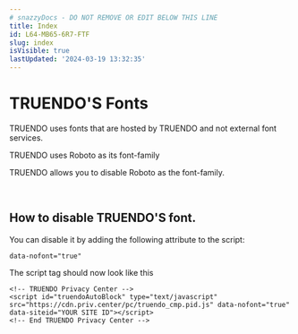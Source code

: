```yaml
---
# snazzyDocs - DO NOT REMOVE OR EDIT BELOW THIS LINE
title: Index
id: L64-MB65-6R7-FTF
slug: index
isVisible: true
lastUpdated: '2024-03-19 13:32:35'
---
```

# <span class="text-large">TRUENDO'S Fonts</span>

TRUENDO uses fonts that are hosted by TRUENDO and not external font services.

TRUENDO uses Roboto as its font-family

TRUENDO allows you to disable Roboto as the font-family.<br />

<br />

## How to disable TRUENDO'S font.

<span class="text-large">You can disable it by adding the following attribute to the script:</span>

```
data-nofont="true"
```

The script tag should now look like this

```
<!-- TRUENDO Privacy Center -->
<script id="truendoAutoBlock" type="text/javascript" src="https://cdn.priv.center/pc/truendo_cmp.pid.js" data-nofont="true" data-siteid="YOUR SITE ID"></script>
<!-- End TRUENDO Privacy Center -->
```

<br />